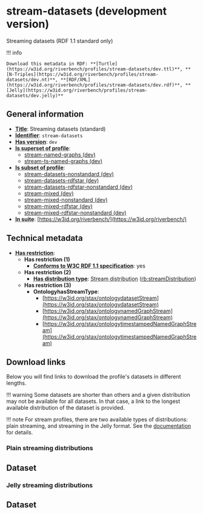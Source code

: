 # stream-datasets (development version)

Streaming datasets (RDF 1.1 standard only)

!!! info

    Download this metadata in RDF: **[Turtle](https://w3id.org/riverbench/profiles/stream-datasets/dev.ttl)**, **[N-Triples](https://w3id.org/riverbench/profiles/stream-datasets/dev.nt)**, **[RDF/XML](https://w3id.org/riverbench/profiles/stream-datasets/dev.rdf)**, **[Jelly](https://w3id.org/riverbench/profiles/stream-datasets/dev.jelly)**



## General information

- **<abbr title="A name given to the resource.">Title</abbr>**: Streaming datasets (standard)
- **<abbr title="An unambiguous reference to the resource within a given context.">Identifier</abbr>**: `stream-datasets`
- **<abbr title="Version tag of an artifact">Has version</abbr>**: `dev`
- **<abbr title="Indicates that this profile contains all datasets of the other profile">Is superset of profile</abbr>**: 
    - [stream-named-graphs (dev)](https://w3id.org/riverbench/profiles/stream-named-graphs/dev)
    - [stream-ts-named-graphs (dev)](https://w3id.org/riverbench/profiles/stream-ts-named-graphs/dev)
- **<abbr title="Indicates that this profile's datasets are all in the other profile">Is subset of profile</abbr>**: 
    - [stream-datasets-nonstandard (dev)](https://w3id.org/riverbench/profiles/stream-datasets-nonstandard/dev)
    - [stream-datasets-rdfstar (dev)](https://w3id.org/riverbench/profiles/stream-datasets-rdfstar/dev)
    - [stream-datasets-rdfstar-nonstandard (dev)](https://w3id.org/riverbench/profiles/stream-datasets-rdfstar-nonstandard/dev)
    - [stream-mixed (dev)](https://w3id.org/riverbench/profiles/stream-mixed/dev)
    - [stream-mixed-nonstandard (dev)](https://w3id.org/riverbench/profiles/stream-mixed-nonstandard/dev)
    - [stream-mixed-rdfstar (dev)](https://w3id.org/riverbench/profiles/stream-mixed-rdfstar/dev)
    - [stream-mixed-rdfstar-nonstandard (dev)](https://w3id.org/riverbench/profiles/stream-mixed-rdfstar-nonstandard/dev)
- **<abbr title="Indicates the benchmark suite to which a dataset or profile belongs">In suite</abbr>**: [https://w3id.org/riverbench/](https://w3id.org/riverbench/)

## Technical metadata

- **<abbr title="Has profile restriction. The restrictions are joined with the AND operator.">Has restriction</abbr>**: 
    - **Has restriction (1)**    
        - **<abbr title="Whether the dataset is RDF 1.1-compliant, i.e., does not use any non-standard features, like generalized triples.">Conforms to W3C RDF 1.1 specification</abbr>**: yes
    - **Has restriction (2)**    
        - **<abbr title="Indicates the type of RiverBench dataset distribution">Has distribution type</abbr>**: <abbr title="The dataset is distributed as a stream of RDF datasets or RDF graphs (grouped RDF stream in RDF-STaX).">Stream distribution</abbr> ([rb:streamDistribution](https://w3id.org/riverbench/schema/metadata#streamDistribution))
    - **Has restriction (3)**    
        - **OntologyhasStreamType**:     
            - [https://w3id.org/stax/ontologydatasetStream](https://w3id.org/stax/ontologydatasetStream)
            - [https://w3id.org/stax/ontologynamedGraphStream](https://w3id.org/stax/ontologynamedGraphStream)
            - [https://w3id.org/stax/ontologytimestampedNamedGraphStream](https://w3id.org/stax/ontologytimestampedNamedGraphStream)


## Download links

Below you will find links to download the profile's datasets in different lengths.

!!! warning
    Some datasets are shorter than others and a given distribution may not be available for all datasets.
    In that case, a link to the longest available distribution of the dataset is provided.

!!! note
    For stream profiles, there are two available types of distributions: plain streaming, and streaming in the Jelly format. See the [documentation](../../documentation/dataset-release-format.md) for details.

### Plain streaming distributions

Dataset
---

### Jelly streaming distributions

Dataset
---